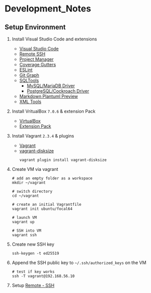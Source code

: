 # Development_Notes

## Setup Environment

1. Install Visual Studio Code and extensions
	- [Visual Studio Code](https://code.visualstudio.com/Download)
	- [Remote SSH](https://marketplace.visualstudio.com/items?itemName=ms-vscode-remote.remote-ssh)
	- [Project Manager](https://marketplace.visualstudio.com/items?itemName=alefragnani.project-manager)
	- [Coverage Gutters](https://marketplace.visualstudio.com/items?itemName=ryanluker.vscode-coverage-gutters)
	- [ESLint](https://marketplace.visualstudio.com/items?itemName=dbaeumer.vscode-eslint)
	- [Git Graph](https://marketplace.visualstudio.com/items?itemName=mhutchie.git-graph)
	- [SQLTools](https://marketplace.visualstudio.com/items?itemName=mtxr.sqltools)
		- [MySQL/MariaDB Driver](https://marketplace.visualstudio.com/items?itemName=mtxr.zqltools-driver-mysql)
		- [PostgreSQL/Cockroach Driver](https://marketplace.visualstudio.com/items?itemName=mtxr.sqltools-driver-pg)
	- [Markdown Plantuml Preview](https://marketplace.visualstudio.com/items?itemName=myml.vscode-markdown-plantuml-preview)
	- [XML Tools](https://marketplace.visualstudio.com/items?itemName=DotJoshJohnson.xml)

1. Install VritualBox `7.0.6` & extension Pack
	- [VirtualBox](https://download.virtualbox.org/virtualbox/7.0.6/VirtualBox-7.0.6-155176-OSX.dmg)
	- [Extension Pack](https://download.virtualbox.org/virtualbox/7.0.6/Oracle_VM_VirtualBox_Extension_Pack-7.0.6a-155176.vbox-extpack)

1. Install Vagrant `2.3.4` & plugins
	- [Vagrant](https://developer.hashicorp.com/vagrant/downloads)
	- [vagrant-disksize](https://github.com/sprotheroe/vagrant-disksize)
		```shell
		vagrant plugin install vagrant-disksize
		```

1. Create VM via vagrant
    ```shell
    # add an empty folder as a workspace
    mkdir ~/vagrant

    # switch directory
    cd ~/vagrant

    # create an initial Vagrantfile
    vagrant init ubuntu/focal64

    # launch VM
    vagrant up

    # SSH into VM
    vagrant ssh
    ```

1. Create new SSH key
    ```shell
    ssh-keygen -t ed25519
    ```

1. Append the SSH public key to `~/.ssh/authorized_keys` on the VM
    ```shell
    # test if key works
    ssh -T vagrant@192.168.56.10
    ```

1. Setup [Remote - SSH](https://marketplace.visualstudio.com/items?itemName=ms-vscode-remote.remote-ssh)